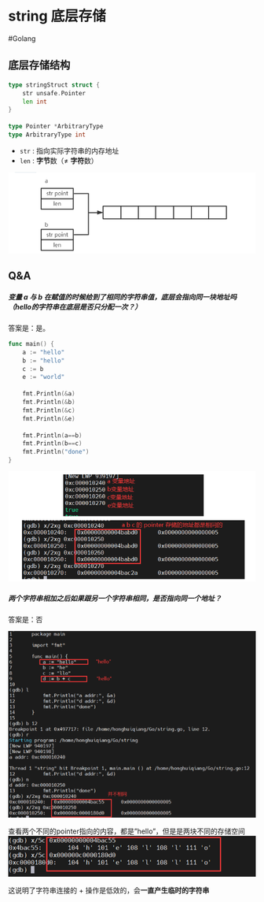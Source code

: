 # string 底层存储

<!--more-->
#Golang 

## 底层存储结构

```go
type stringStruct struct {
	str unsafe.Pointer
	len int
}

type Pointer *ArbitraryType
type ArbitraryType int
```

-   `str` : 指向实际字符串的内存地址    
-   `len` : **字节**数（≠ **字符**数）

![](images/posts/Pasted%20image%2020230512114715.png)

## Q&A

##### 变量 a 与 b 在赋值的时候给到了相同的字符串值，底层会指向同一块地址吗（hello的字符串在底层是否只分配一次？）

答案是：是。

```go
func main() {
    a := "hello"
    b := "hello"
    c := b
    e := "world"

    fmt.Println(&a)
    fmt.Println(&b)
    fmt.Println(&c)
    fmt.Println(&e)

    fmt.Println(a==b)
    fmt.Println(b==c)
    fmt.Println("done")
}
```

![](images/posts/Pasted%20image%2020230512115044.png)

##### 两个字符串相加之后如果跟另一个字符串相同，是否指向同一个地址？

答案是：否

![](images/posts/Pasted%20image%2020230512115715.png)

查看两个不同的pointer指向的内容，都是”hello”，但是是两块不同的存储空间
![](images/posts/Pasted%20image%2020230512115749.png)

这说明了字符串连接的 + 操作是低效的，会**一直产生临时的字符串**
